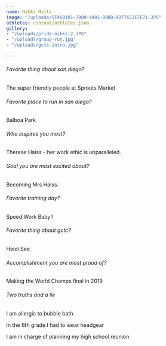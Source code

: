 ```yaml
---
name: Nikki Hiltz
image: "/uploads/5F46B101-7800-4401-B9BD-9D77653E7E71.JPG"
athletes: content/athletes.json
gallery:
- "/uploads/pride-nikki-2.JPG"
- "/uploads/group-run.jpg"
- "/uploads/gctc-intro.jpg"

---
```

###### Favorite thing about san diego?

The super friendly people at Sprouts Market

###### Favorite place to run in san diego?

Balboa Park

###### Who inspires you most?

Therese Haiss - her work ethic is unparalleled.

###### Goal you are most excited about?

Becoming Mrs Haiss.

###### Favorite training day?

Speed Work Baby!!

###### Favorite thing about gctc?

Heidi See

###### Accomplishment you are most proud of?

Making the World Champs final in 2019

###### Two truths and a lie

I am allergic to bubble bath

In the 6th grade I had to wear headgear

I am in charge of planning my high school reunion